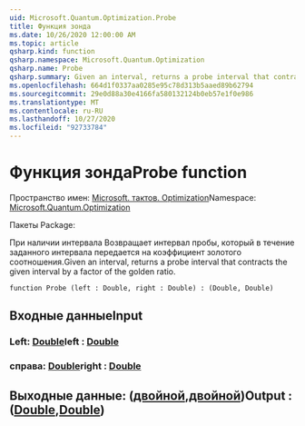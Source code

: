 ```yaml
---
uid: Microsoft.Quantum.Optimization.Probe
title: Функция зонда
ms.date: 10/26/2020 12:00:00 AM
ms.topic: article
qsharp.kind: function
qsharp.namespace: Microsoft.Quantum.Optimization
qsharp.name: Probe
qsharp.summary: Given an interval, returns a probe interval that contracts the given interval by a factor of the golden ratio.
ms.openlocfilehash: 664d1f0337aa0285e95c78d313b5aaed89b62794
ms.sourcegitcommit: 29e0d88a30e4166fa580132124b0eb57e1f0e986
ms.translationtype: MT
ms.contentlocale: ru-RU
ms.lasthandoff: 10/27/2020
ms.locfileid: "92733784"
---
```

# <a name="probe-function"></a><span data-ttu-id="7bd2a-102">Функция зонда</span><span class="sxs-lookup"><span data-stu-id="7bd2a-102">Probe function</span></span>

<span data-ttu-id="7bd2a-103">Пространство имен: [Microsoft. тактов. Optimization](xref:Microsoft.Quantum.Optimization)</span><span class="sxs-lookup"><span data-stu-id="7bd2a-103">Namespace: [Microsoft.Quantum.Optimization](xref:Microsoft.Quantum.Optimization)</span></span>

<span data-ttu-id="7bd2a-104">Пакеты [](https://nuget.org/packages/)</span><span class="sxs-lookup"><span data-stu-id="7bd2a-104">Package: [](https://nuget.org/packages/)</span></span>


<span data-ttu-id="7bd2a-105">При наличии интервала Возвращает интервал пробы, который в течение заданного интервала передается на коэффициент золотого соотношения.</span><span class="sxs-lookup"><span data-stu-id="7bd2a-105">Given an interval, returns a probe interval that contracts the given interval by a factor of the golden ratio.</span></span>

```qsharp
function Probe (left : Double, right : Double) : (Double, Double)
```


## <a name="input"></a><span data-ttu-id="7bd2a-106">Входные данные</span><span class="sxs-lookup"><span data-stu-id="7bd2a-106">Input</span></span>

### <a name="left--double"></a><span data-ttu-id="7bd2a-107">Left: [Double](xref:microsoft.quantum.lang-ref.double)</span><span class="sxs-lookup"><span data-stu-id="7bd2a-107">left : [Double](xref:microsoft.quantum.lang-ref.double)</span></span>




### <a name="right--double"></a><span data-ttu-id="7bd2a-108">справа: [Double](xref:microsoft.quantum.lang-ref.double)</span><span class="sxs-lookup"><span data-stu-id="7bd2a-108">right : [Double](xref:microsoft.quantum.lang-ref.double)</span></span>





## <a name="output--doubledouble"></a><span data-ttu-id="7bd2a-109">Выходные данные: ([двойной](xref:microsoft.quantum.lang-ref.double),[двойной](xref:microsoft.quantum.lang-ref.double))</span><span class="sxs-lookup"><span data-stu-id="7bd2a-109">Output : ([Double](xref:microsoft.quantum.lang-ref.double),[Double](xref:microsoft.quantum.lang-ref.double))</span></span>

